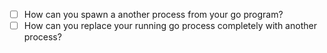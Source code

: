 - [ ] How can you spawn a another process from your go program? 
- [ ] How can you replace your running go process completely with another process?
